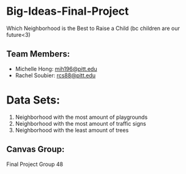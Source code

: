 # Big-Ideas-Final-Project
Which Neighborhood is the Best to Raise a Child
(bc children are our future<3)

## Team Members:
* Michelle Hong: mih196@pitt.edu
* Rachel Soubier: rcs88@pitt.edu

# Data Sets:
1) Neighborhood with the most amount of playgrounds
2) Neighborhood with the most amount of traffic signs
3) Neighborhood with the least amount of trees

## Canvas Group:
Final Project Group 48


